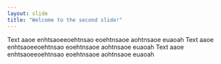 ```yaml
---
layout: slide
title: "Welcome to the second slide!"
---
```


Text aaoe enhtsaoeeoehtnsao eoehtnsaoe aohtnsaoe euaoah
Text aaoe enhtsaoeeoehtnsao eoehtnsaoe aohtnsaoe euaoah
Text aaoe enhtsaoeeoehtnsao eoehtnsaoe aohtnsaoe euaoah
